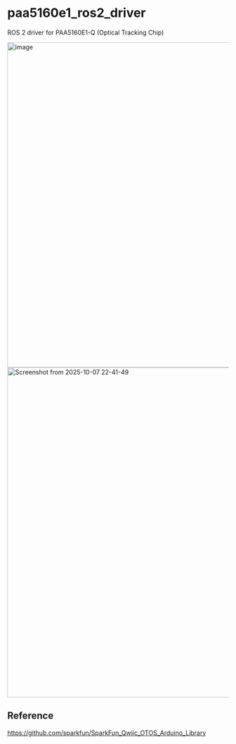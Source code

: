 # paa5160e1_ros2_driver
ROS 2 driver for PAA5160E1-Q (Optical Tracking Chip)

<img width="1403" height="739" alt="image" src="https://github.com/user-attachments/assets/86c8c80e-10f8-4370-84ae-468886c3a9c2" />



<img width="1190" height="750" alt="Screenshot from 2025-10-07 22-41-49" src="https://github.com/user-attachments/assets/68ebf34c-b82a-4701-ba9a-7faf24c98e22" />


## Reference

https://github.com/sparkfun/SparkFun_Qwiic_OTOS_Arduino_Library
